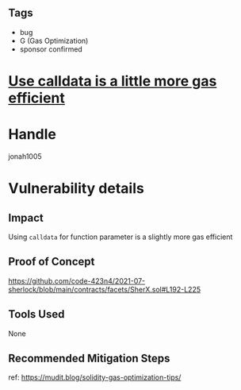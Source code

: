 ## Tags

- bug
- G (Gas Optimization)
- sponsor confirmed

# [Use calldata is a little more gas efficient ](https://github.com/code-423n4/2021-07-sherlock-findings/issues/60) 

# Handle

jonah1005


# Vulnerability details

## Impact
Using `calldata` for function parameter is a slightly more gas efficient 

## Proof of Concept
https://github.com/code-423n4/2021-07-sherlock/blob/main/contracts/facets/SherX.sol#L192-L225
## Tools Used
None
## Recommended Mitigation Steps
ref: https://mudit.blog/solidity-gas-optimization-tips/



